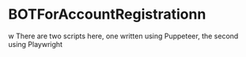 # BOTForAccountRegistrationn
w
There are two scripts here, one written using Puppeteer, the second using Playwright
